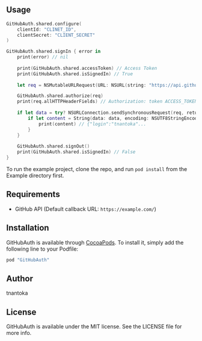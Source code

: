 ## Usage

```swift
GitHubAuth.shared.configure(
    clientId: "CLINET_ID",
    clientSecret: "CLIENT_SECRET"
)

GitHubAuth.shared.signIn { error in
    print(error) // nil
    
    print(GitHubAuth.shared.accessToken) // Access Token
    print(GitHubAuth.shared.isSignedIn) // True
    
    let req = NSMutableURLRequest(URL: NSURL(string: "https://api.github.com/user")!)

    GitHubAuth.shared.authorize(req)
    print(req.allHTTPHeaderFields) // Authorization: token ACCESS_TOKEN
    
    if let data = try? NSURLConnection.sendSynchronousRequest(req, returningResponse: nil) {
        if let content = String(data: data, encoding: NSUTF8StringEncoding) {
            print(content) // {"login":"tnantoka"...
        }
    }
    
    GitHubAuth.shared.signOut()
    print(GitHubAuth.shared.isSignedIn) // False
}
```

To run the example project, clone the repo, and run `pod install` from the Example directory first.

## Requirements

- GitHub API (Default callback URL: `https://example.com/`)

## Installation

GitHubAuth is available through [CocoaPods](http://cocoapods.org). To install
it, simply add the following line to your Podfile:

```ruby
pod "GitHubAuth"
```

## Author

tnantoka

## License

GitHubAuth is available under the MIT license. See the LICENSE file for more info.
